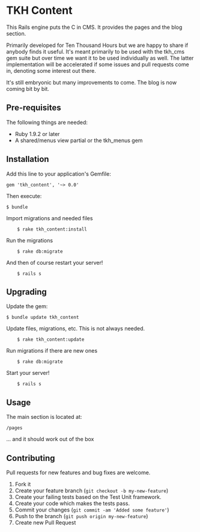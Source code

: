 # TKH Content

This Rails engine puts the C in CMS. It provides the pages and the blog section. 

Primarily developed for Ten Thousand Hours but we are happy to share if anybody finds it useful. It's meant primarily to be used with the tkh_cms gem suite but over time we want it to be used individually as well. The latter implementation will be accelerated if some issues and pull requests come in, denoting some interest out there.

It's still embryonic but many improvements to come. The blog is now coming bit by bit.



## Pre-requisites


The following things are needed:

* Ruby 1.9.2 or later
* A shared/menus view partial or the tkh_menus gem


## Installation

Add this line to your application's Gemfile:

    gem 'tkh_content', '~> 0.0'

Then execute:

    $ bundle

Import migrations and needed files

		$ rake tkh_content:install

Run the migrations

		$ rake db:migrate
		
And then of course restart your server!

		$ rails s


## Upgrading

Update the gem:

    $ bundle update tkh_content

Update files, migrations, etc. This is not always needed.

		$ rake tkh_content:update
		
Run migrations if there are new ones

		$ rake db:migrate

Start your server!

		$ rails s


## Usage


The main section is located at:

    /pages

... and it should work out of the box


## Contributing

Pull requests for new features and bug fixes are welcome.

1. Fork it
2. Create your feature branch (`git checkout -b my-new-feature`)
3. Create your failing tests based on the Test Unit framework.
4. Create your code which makes the tests pass.
5. Commit your changes (`git commit -am 'Added some feature'`)
6. Push to the branch (`git push origin my-new-feature`)
7. Create new Pull Request
